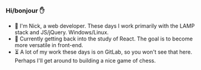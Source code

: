 ### Hi/bonjour :raised_hand:

- :evergreen_tree: I'm Nick, a web developer. These days I work primarily with the LAMP stack and JS/jQuery. Windows/Linux.
- :pencil: Currently getting back into the study of React. The goal is to become more versatile in front-end.
- :hourglass_flowing_sand: A lot of my work these days is on GitLab, so you won't see that here. Perhaps I'll get around to building a nice game of chess.

<!--
**nlamo/nlamo** is a ✨ _special_ ✨ repository because its `README.md` (this file) appears on your GitHub profile.
-->

